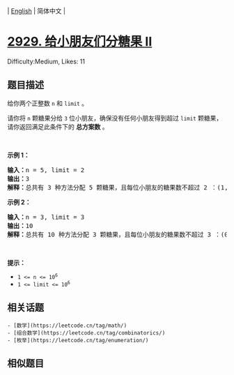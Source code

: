 
| [English](README_EN.md) | 简体中文 |

# [2929. 给小朋友们分糖果 II](https://leetcode.cn/problems/distribute-candies-among-children-ii/)
Difficulty:Medium, Likes: 11

## 题目描述

<p>给你两个正整数&nbsp;<code>n</code> 和&nbsp;<code>limit</code>&nbsp;。</p>

<p>请你将 <code>n</code>&nbsp;颗糖果分给 <code>3</code>&nbsp;位小朋友，确保没有任何小朋友得到超过 <code>limit</code>&nbsp;颗糖果，请你返回满足此条件下的&nbsp;<strong>总方案数</strong>&nbsp;。</p>

<p>&nbsp;</p>

<p><strong class="example">示例 1：</strong></p>

<pre>
<b>输入：</b>n = 5, limit = 2
<b>输出：</b>3
<b>解释：</b>总共有 3 种方法分配 5 颗糖果，且每位小朋友的糖果数不超过 2 ：(1, 2, 2) ，(2, 1, 2) 和 (2, 2, 1) 。
</pre>

<p><strong class="example">示例 2：</strong></p>

<pre>
<b>输入：</b>n = 3, limit = 3
<b>输出：</b>10
<b>解释：</b>总共有 10 种方法分配 3 颗糖果，且每位小朋友的糖果数不超过 3 ：(0, 0, 3) ，(0, 1, 2) ，(0, 2, 1) ，(0, 3, 0) ，(1, 0, 2) ，(1, 1, 1) ，(1, 2, 0) ，(2, 0, 1) ，(2, 1, 0) 和 (3, 0, 0) 。
</pre>

<p>&nbsp;</p>

<p><strong>提示：</strong></p>

<ul>
	<li><code>1 &lt;= n &lt;= 10<sup>6</sup></code></li>
	<li><code>1 &lt;= limit &lt;= 10<sup>6</sup></code></li>
</ul>


## 相关话题

    - [数学](https://leetcode.cn/tag/math/)
    - [组合数学](https://leetcode.cn/tag/combinatorics/)
    - [枚举](https://leetcode.cn/tag/enumeration/)

## 相似题目

